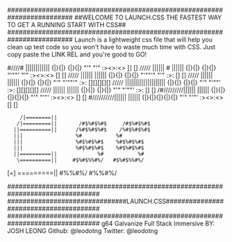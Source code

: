 #########################################################################
##WELCOME TO LAUNCH.CSS THE FASTEST WAY TO GET A RUNNING START WITH CSS##
#########################################################################
Launch is a lightweight css file that will help you clean up test code so you won't have to waste much time with CSS. Just copy paste the LINK REL and you're good to GO!



#////#         ||||||||||||      {|}{|}   {|}{|} "'"    "'" :><>:<>  []      []
/////        ||||||  #  ||||||   {|}{|}   {|}{|} "'""'  "'" :><>:<>  []      []
/////       ||||||       ||||||  {|}{|}   {|}{|} "'""'" "'" :>:      []      []
/////      ||||||        ||||||  {|}{|}   {|}{|} "'" "'""'" :>:      [][][][][]
/////      ||||||||||||||||||||  {|}{|}   {|}{|} "'"  "'""' :>:      [][][][][]
/////      ||||||        ||||||  {|}{|}   {|}{|} "'"  "'""' :>:      []      []
/#/////////||||||        ||||||  {|}{|}{|}{|}{|} "'"   "'"' :><>:<>  []      []
#//////////||||||        ||||||  {|}{|}{|}{|}{|} "'"   "'"' :><>:<>  []      []

        /|========||
       /|=========||       /#$%#$%#$     /#$%#$%#$
      ||==========||      /%#$%#$%#$    /%#$%#$%#$
      |||                 %#           %#
      |||                 %#$%#$%#$    %#$%#$%#$
      |||                 %#$%#$%#$    %#$%#$%#$
      ||==========||             %#           %#
       \==========||     #$%#$%%#%/   #$%#$%%#%/
[=]     \=========||    #$%#$%%#%/   #$%#$%%#%/


################################################################################
###############################LAUNCH.CSS#######################################
################################################################################
g64 Galvanize Full Stack Immersive
BY: JOSH LEONG
Github: @leodotng
Twitter: @leodotng
